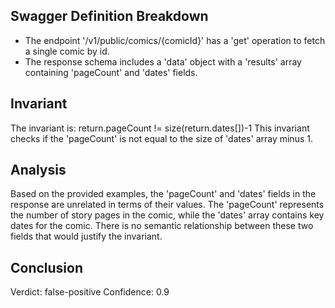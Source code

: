 ## Swagger Definition Breakdown
- The endpoint '/v1/public/comics/{comicId}' has a 'get' operation to fetch a single comic by id.
- The response schema includes a 'data' object with a 'results' array containing 'pageCount' and 'dates' fields.

## Invariant
The invariant is: return.pageCount != size(return.dates[])-1
This invariant checks if the 'pageCount' is not equal to the size of 'dates' array minus 1.

## Analysis
Based on the provided examples, the 'pageCount' and 'dates' fields in the response are unrelated in terms of their values. The 'pageCount' represents the number of story pages in the comic, while the 'dates' array contains key dates for the comic. There is no semantic relationship between these two fields that would justify the invariant.

## Conclusion
Verdict: false-positive
Confidence: 0.9
